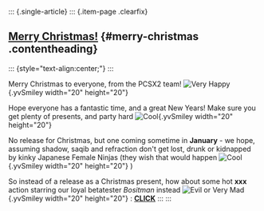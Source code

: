 ::: {.single-article}
::: {.item-page .clearfix}
## [Merry Christmas!](/184-merry-christmas-2005.html) {#merry-christmas .contentheading}

::: {style="text-align:center;"}
:::

Merry Christmas to everyone, from the PCSX2 team! ![Very
Happy](https://pcsx2.net/images/stories/frontend/smilies/biggrin.gif){.yvSmiley
width="20" height="20"}

Hope everyone has a fantastic time, and a great New Years! Make sure you
get plenty of presents, and party hard
![Cool](https://pcsx2.net/images/stories/frontend/smilies/cool.gif){.yvSmiley
width="20" height="20"}

No release for Christmas, but one coming sometime in **January** - we
hope, assuming shadow, saqib and refraction don't get lost, drunk or
kidnapped by kinky Japanese Female Ninjas (they wish that would happen
![Cool](https://pcsx2.net/images/stories/frontend/smilies/ninja.gif){.yvSmiley
width="20" height="20"} )

So instead of a release as a Christmas present, how about some hot
**xxx** action starring our loyal betatester *Bositman* instead ![Evil
or Very
Mad](https://pcsx2.net/images/stories/frontend/smilies/evil.gif){.yvSmiley
width="20" height="20"} :
[**CLICK**](/images/stories/frontend/various/bositman_xxx_bum_sex.jpg)
:::
:::
